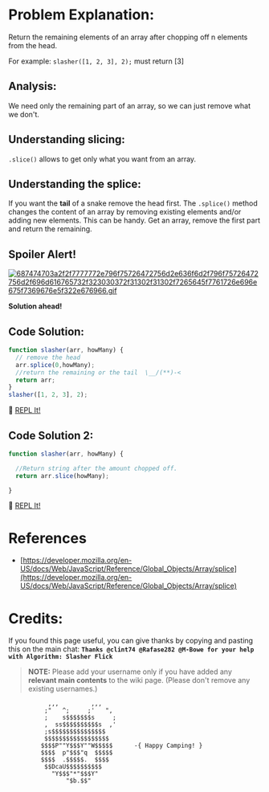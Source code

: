 # Problem Explanation:
Return the remaining elements of an array after chopping off n elements from the head.

For example: `slasher([1, 2, 3], 2);` must return [3]

## Analysis:
We need only the remaining part of an array, so we can just remove what we don't.

## Understanding slicing:
`.slice()` allows to get only what you want from an array.

## Understanding the splice:
If you want the **tail** of a snake remove the head first. The `.splice()` method changes the content of an array by removing existing elements and/or adding new elements. This can be handy. Get an array, remove the first part and return the remaining.

## Spoiler Alert!
[![687474703a2f2f7777772e796f75726472756d2e636f6d2f796f75726472756d2f696d616765732f323030372f31302f31302f7265645f7761726e696e675f7369676e5f322e676966.gif](https://files.gitter.im/FreeCodeCamp/Wiki/nlOm/thumb/687474703a2f2f7777772e796f75726472756d2e636f6d2f796f75726472756d2f696d616765732f323030372f31302f31302f7265645f7761726e696e675f7369676e5f322e676966.gif)](https://files.gitter.im/FreeCodeCamp/Wiki/nlOm/687474703a2f2f7777772e796f75726472756d2e636f6d2f796f75726472756d2f696d616765732f323030372f31302f31302f7265645f7761726e696e675f7369676e5f322e676966.gif)

**Solution ahead!**

## Code Solution:

```javascript
function slasher(arr, howMany) {
  // remove the head
  arr.splice(0,howMany);
  //return the remaining or the tail  \__/(**)-<
  return arr;
}
slasher([1, 2, 3], 2);
```

:rocket: [REPL It!](https://repl.it/CLjU/28)

## Code Solution 2:

```javascript
function slasher(arr, howMany) {

  //Return string after the amount chopped off.
  return arr.slice(howMany);

}
```

:rocket: [REPL It!](https://repl.it/CLjU/29)

# References
- [https://developer.mozilla.org/en-US/docs/Web/JavaScript/Reference/Global_Objects/Array/splice](https://developer.mozilla.org/en-US/docs/Web/JavaScript/Reference/Global_Objects/Array/splice)

# Credits:
If you found this page useful, you can give thanks by copying and pasting this on the main chat: **`Thanks @clint74 @Rafase282 @M-Bowe for your help with Algorithm: Slasher Flick`**

> **NOTE:** Please add your username only if you have added any **relevant main contents** to the wiki page. (Please don't remove any existing usernames.)

```
           ,,,         ,,,
          ;"   ^;     ;'   ",
          ;    s$$$$$$$s     ;
          ,  ss$$$$$$$$$$s  ,'
          ;s$$$$$$$$$$$$$$$
          $$$$$$$$$$$$$$$$$$
         $$$$P""Y$$$Y""W$$$$$      -{ Happy Camping! }
         $$$$  p"$$$"q  $$$$$
         $$$$  .$$$$$.  $$$$
          $$DcaU$$$$$$$$$$
            "Y$$$"*"$$$Y"
                "$b.$$"
```
